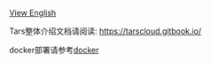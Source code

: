 [View English](README.md)

Tars整体介绍文档请阅读: https://tarscloud.gitbook.io/

docker部署请参考[docker](https://tarscloud.github.io/TarsDocs/rumen/an-zhuang/docker.html)

